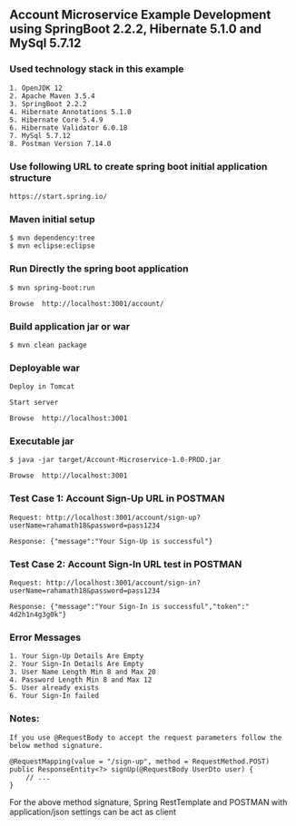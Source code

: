 ## Account Microservice Example Development using SpringBoot 2.2.2, Hibernate 5.1.0 and MySql 5.7.12


### Used technology stack in this example

	1. OpenJDK 12
	2. Apache Maven 3.5.4
	3. SpringBoot 2.2.2
	4. Hibernate Annotations 5.1.0
	5. Hibernate Core 5.4.9
	6. Hibernate Validator 6.0.18
	7. MySql 5.7.12
	8. Postman Version 7.14.0


### Use following URL to create spring boot initial application structure

	https://start.spring.io/


### Maven initial setup

	$ mvn dependency:tree
	$ mvn eclipse:eclipse


### Run Directly the spring boot application

	$ mvn spring-boot:run
	
	Browse	http://localhost:3001/account/


### Build application jar or war

	$ mvn clean package
		

### Deployable war 

	Deploy in Tomcat
	
	Start server
	
	Browse	http://localhost:3001


### Executable jar

	$ java -jar target/Account-Microservice-1.0-PROD.jar
	
	Browse	http://localhost:3001


### Test Case 1: Account Sign-Up URL in POSTMAN

	Request: http://localhost:3001/account/sign-up?userName=rahamath18&password=pass1234
	
	Response: {"message":"Your Sign-Up is successful"}


### Test Case 2: Account Sign-In URL test in POSTMAN

	Request: http://localhost:3001/account/sign-in?userName=rahamath18&password=pass1234

	Response: {"message":"Your Sign-In is successful","token":" 4d2h1n4g3g0k"}

### Error Messages
	1. Your Sign-Up Details Are Empty
	2. Your Sign-In Details Are Empty
	3. User Name Length Min 8 and Max 20
	4. Password Length Min 8 and Max 12
	5. User already exists
	6. Your Sign-In failed

### Notes:

	If you use @RequestBody to accept the request parameters follow the below method signature.
		
	@RequestMapping(value = "/sign-up", method = RequestMethod.POST)
	public ResponseEntity<?> signUp(@RequestBody UserDto user) {
		// ...
	}
	
For the above method signature, Spring RestTemplate and POSTMAN with application/json settings can be act as client
 
